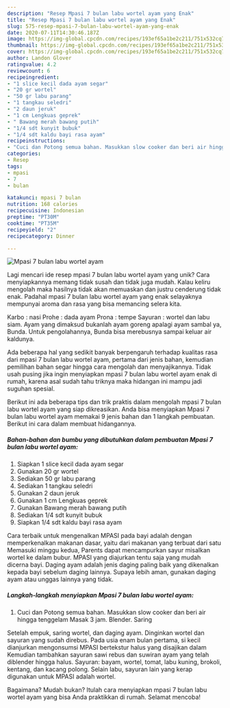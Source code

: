 ```yaml
---
description: "Resep Mpasi 7 bulan labu wortel ayam yang Enak"
title: "Resep Mpasi 7 bulan labu wortel ayam yang Enak"
slug: 575-resep-mpasi-7-bulan-labu-wortel-ayam-yang-enak
date: 2020-07-11T14:30:46.187Z
image: https://img-global.cpcdn.com/recipes/193ef65a1be2c211/751x532cq70/mpasi-7-bulan-labu-wortel-ayam-foto-resep-utama.jpg
thumbnail: https://img-global.cpcdn.com/recipes/193ef65a1be2c211/751x532cq70/mpasi-7-bulan-labu-wortel-ayam-foto-resep-utama.jpg
cover: https://img-global.cpcdn.com/recipes/193ef65a1be2c211/751x532cq70/mpasi-7-bulan-labu-wortel-ayam-foto-resep-utama.jpg
author: Landon Glover
ratingvalue: 4.2
reviewcount: 6
recipeingredient:
- "1 slice kecil dada ayam segar"
- "20 gr wortel"
- "50 gr labu parang"
- "1 tangkau seledri"
- "2 daun jeruk"
- "1 cm Lengkuas geprek"
- " Bawang merah bawang putih"
- "1/4 sdt kunyit bubuk"
- "1/4 sdt kaldu bayi rasa ayam"
recipeinstructions:
- "Cuci dan Potong semua bahan. Masukkan slow cooker dan beri air hingga tenggelam Masak 3 jam. Blender. Saring"
categories:
- Resep
tags:
- mpasi
- 7
- bulan

katakunci: mpasi 7 bulan 
nutrition: 168 calories
recipecuisine: Indonesian
preptime: "PT30M"
cooktime: "PT35M"
recipeyield: "2"
recipecategory: Dinner

---
```



![Mpasi 7 bulan labu wortel ayam](https://img-global.cpcdn.com/recipes/193ef65a1be2c211/751x532cq70/mpasi-7-bulan-labu-wortel-ayam-foto-resep-utama.jpg)

Lagi mencari ide resep mpasi 7 bulan labu wortel ayam yang unik? Cara menyiapkannya memang tidak susah dan tidak juga mudah. Kalau keliru mengolah maka hasilnya tidak akan memuaskan dan justru cenderung tidak enak. Padahal mpasi 7 bulan labu wortel ayam yang enak selayaknya mempunyai aroma dan rasa yang bisa memancing selera kita.

Karbo : nasi Prohe : dada ayam Prona : tempe Sayuran : wortel dan labu siam. Ayam yang dimaksud bukanlah ayam goreng apalagi ayam sambal ya, Bunda. Untuk pengolahannya, Bunda bisa merebusnya sampai keluar air kaldunya.

Ada beberapa hal yang sedikit banyak berpengaruh terhadap kualitas rasa dari mpasi 7 bulan labu wortel ayam, pertama dari jenis bahan, kemudian pemilihan bahan segar hingga cara mengolah dan menyajikannya. Tidak usah pusing jika ingin menyiapkan mpasi 7 bulan labu wortel ayam enak di rumah, karena asal sudah tahu triknya maka hidangan ini mampu jadi suguhan spesial.


Berikut ini ada beberapa tips dan trik praktis dalam mengolah mpasi 7 bulan labu wortel ayam yang siap dikreasikan. Anda bisa menyiapkan Mpasi 7 bulan labu wortel ayam memakai 9 jenis bahan dan 1 langkah pembuatan. Berikut ini cara dalam membuat hidangannya.

<!--inarticleads1-->

##### Bahan-bahan dan bumbu yang dibutuhkan dalam pembuatan Mpasi 7 bulan labu wortel ayam:

1. Siapkan 1 slice kecil dada ayam segar
1. Gunakan 20 gr wortel
1. Sediakan 50 gr labu parang
1. Sediakan 1 tangkau seledri
1. Gunakan 2 daun jeruk
1. Gunakan 1 cm Lengkuas geprek
1. Gunakan  Bawang merah bawang putih
1. Sediakan 1/4 sdt kunyit bubuk
1. Siapkan 1/4 sdt kaldu bayi rasa ayam


Cara terbaik untuk mengenalkan MPASI pada bayi adalah dengan memperkenalkan makanan dasar, yaitu dari makanan yang terbuat dari satu Memasuki minggu kedua, Parents dapat mencampurkan sayur misalkan wortel ke dalam bubur. MPASI yang diajurkan tentu saja yang mudah dicerna bayi. Daging ayam adalah jenis daging paling baik yang dikenalkan kepada bayi sebelum daging lainnya. Supaya lebih aman, gunakan daging ayam atau unggas lainnya yang tidak. 

<!--inarticleads2-->

##### Langkah-langkah menyiapkan Mpasi 7 bulan labu wortel ayam:

1. Cuci dan Potong semua bahan. Masukkan slow cooker dan beri air hingga tenggelam Masak 3 jam. Blender. Saring


Setelah empuk, saring wortel, dan daging ayam. Dinginkan wortel dan sayuran yang sudah direbus. Pada usia enam bulan pertama, si kecil dianjurkan mengonsumsi MPASI bertekstur halus yang disajikan dalam Kemudian tambahkan sayuran sawi rebus dan suwiran ayam yang telah diblender hingga halus. Sayuran: bayam, wortel, tomat, labu kuning, brokoli, kentang, dan kacang polong. Selain labu, sayuran lain yang kerap digunakan untuk MPASI adalah wortel. 

Bagaimana? Mudah bukan? Itulah cara menyiapkan mpasi 7 bulan labu wortel ayam yang bisa Anda praktikkan di rumah. Selamat mencoba!
